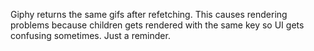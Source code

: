 Giphy returns the same gifs after refetching. This causes rendering problems because children gets rendered with the same key so UI gets confusing sometimes. Just a reminder.
